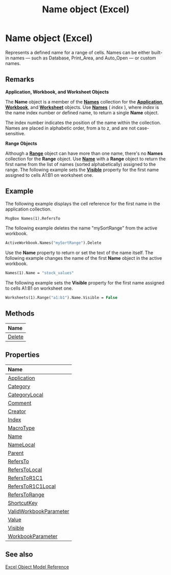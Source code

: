 ﻿---
title: Name object (Excel)
keywords: vbaxl10.chm489072
f1_keywords:
- vbaxl10.chm489072
ms.prod: excel
api_name:
- Excel.Name
ms.assetid: cfedb297-ac0d-dff0-99c7-6927cc5f31ed
ms.date: 06/08/2017
---


# Name object (Excel)

Represents a defined name for a range of cells. Names can be either built-in names — such as Database, Print_Area, and Auto_Open — or custom names.


## Remarks

 **Application, Workbook, and Worksheet Objects**

The  **Name** object is a member of the **[Names](Excel.Names.md)** collection for the **[Application](Excel.Application(object).md)**, **[Workbook](Excel.Workbook.md)**, and **[Worksheet](Excel.Worksheet.md)** objects. Use **[Names](Excel.Workbook.Names.md)** ( _index_ ), where _index_ is the name index number or defined name, to return a single **Name** object.

The index number indicates the position of the name within the collection. Names are placed in alphabetic order, from a to z, and are not case-sensitive.

 **Range Objects**

Although a  **[Range](Excel.Range(object).md)** object can have more than one name, there's no **Names** collection for the **Range** object. Use **[Name](Excel.Range.Name.md)** with a **Range** object to return the first name from the list of names (sorted alphabetically) assigned to the range. The following example sets the **[Visible](Excel.Worksheet.Visible.md)** property for the first name assigned to cells A1:B1 on worksheet one.


## Example

The following example displays the cell reference for the first name in the application collection.


```vb
MsgBox Names(1).RefersTo
```

The following example deletes the name "mySortRange" from the active workbook.




```vb
ActiveWorkbook.Names("mySortRange").Delete
```

Use the  **Name** property to return or set the text of the name itself. The following example changes the name of the first **Name** object in the active workbook.




```vb
Names(1).Name = "stock_values"
```

The following example sets the  **Visible** property for the first name assigned to cells A1:B1 on worksheet one.




```vb
Worksheets(1).Range("a1:b1").Name.Visible = False
```


## Methods



|**Name**|
|:-----|
|[Delete](Excel.Name.Delete.md)|

## Properties



|**Name**|
|:-----|
|[Application](Excel.Name.Application.md)|
|[Category](Excel.Name.Category.md)|
|[CategoryLocal](Excel.Name.CategoryLocal.md)|
|[Comment](Excel.Name.Comment.md)|
|[Creator](Excel.Name.Creator.md)|
|[Index](Excel.Name.Index.md)|
|[MacroType](Excel.Name.MacroType.md)|
|[Name](Excel.Name.Name.md)|
|[NameLocal](Excel.Name.NameLocal.md)|
|[Parent](Excel.Name.Parent.md)|
|[RefersTo](Excel.Name.RefersTo.md)|
|[RefersToLocal](Excel.Name.RefersToLocal.md)|
|[RefersToR1C1](Excel.Name.RefersToR1C1.md)|
|[RefersToR1C1Local](Excel.Name.RefersToR1C1Local.md)|
|[RefersToRange](Excel.Name.RefersToRange.md)|
|[ShortcutKey](Excel.Name.ShortcutKey.md)|
|[ValidWorkbookParameter](Excel.Name.ValidWorkbookParameter.md)|
|[Value](Excel.Name.Value.md)|
|[Visible](Excel.Name.Visible.md)|
|[WorkbookParameter](Excel.Name.WorkbookParameter.md)|

## See also


[Excel Object Model Reference](overview/Excel/object-model.md)
